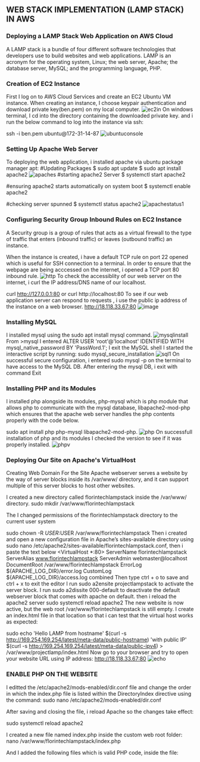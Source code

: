 
## WEB STACK IMPLEMENTATION (LAMP STACK) IN AWS
### Deploying a LAMP Stack Web Application on AWS Cloud
A LAMP stack is a bundle of four different software technologies that developers use to build websites and web applications. LAMP is an acronym for the operating system, Linux; the web server, Apache; the database server, MySQL; and the programming language, PHP.
### Creation of EC2 Instance
First I log on to AWS Cloud Services and create an EC2 Ubuntu VM instance. When creating an instance, I choose keypair authentication and download private key(ben.pem) on my local computer.
![ec2in](https://github.com/Oolabanji/DevOps_Projects/assets/136812420/7666c0bc-7719-4889-8dc7-885ed834ea39)
On windows terminal, I cd into the directory containing the downloaded private key. and i run the below command to log into the instance via ssh:

ssh -i ben.pem ubuntu@172-31-14-87
![ubuntuconsole](https://github.com/Oolabanji/DevOps_Projects/assets/136812420/81d61a07-4a3e-4c34-9755-460166836442)
### Setting Up Apache Web Server
To deploying the web application,  i installed apache via ubuntu package manager apt:
#Updating Packages
$ sudo apt update
$ sudo apt install apache2
![apaches](https://github.com/Oolabanji/DevOps_Projects/assets/136812420/914788bc-c779-4acd-a90f-16b9d86f6c40)
#starting apache2 Server
$ systemctl start apache2

#ensuring apache2 starts automatically on system boot
$ systemctl enable apache2

#checking server spunned
$ systemctl status apache2
![apachestatus1](https://github.com/Oolabanji/DevOps_Projects/assets/136812420/2f4ee343-e6e1-4ac9-9b8a-8a0993eab85d)
### Configuring Security Group Inbound Rules on EC2 Instance
A Security group is a group of rules that acts as a virtual firewall to the type of traffic that enters (inbound traffic) or leaves (outbound traffic) an instance.

When the instance is created, i have a default TCP rule on port 22 opened which is useful for SSH connection to a terminal. In order to ensure that the webpage are being acccessed on the internet, i opened a TCP port 80 inbound rule.
![http](https://github.com/Oolabanji/DevOps_Projects/assets/136812420/6e0e3e25-f26f-40cd-87a4-66b534585944)
To check the accessiblity of our web server on the internet, i curl the IP address/DNS name of our localhost.

curl http://127.0.0.1:80  or curl http://localhost:80
To see if our web application server can respond to requests , i use the public ip address of the instance on a web browser. http://18.118.33.67:80
![image](https://github.com/Oolabanji/DevOps_Projects/assets/136812420/0f689b87-12c3-4dc0-bc60-4cd5bd7c8aa7)
### Installing MySQL
I installed mysql using the sudo apt install mysql command.
![mysqlinstall](https://github.com/Oolabanji/DevOps_Projects/assets/136812420/4c6bfa5c-5f83-4d1e-a37f-005a191b278d)
From >mysql
I entered ALTER USER 'root'@'localhost' IDENTIFIED WITH mysql_native_password BY 'PassWord.1';
I exit the MySQL shell
I started the interactive script by running: sudo mysql_secure_installation
![sql1](https://github.com/Oolabanji/DevOps_Projects/assets/136812420/56a81814-762b-4b7f-ba51-dbd958788b11)
On successful secure configuration, i entered sudo mysql -p on the terminal to have access to the MySQL DB.
After entering the mysql DB, i exit with command Exit
### Installing PHP and its Modules
I installed php alongside its modules, php-mysql which is php module that allows php to communicate with the mysql database, libapache2-mod-php which ensures that the apache web server handles the php contents properly with the code below.

sudo apt install php php-mysql libapache2-mod-php.
![php](https://github.com/Oolabanji/DevOps_Projects/assets/136812420/15076d3a-9f19-41b9-b0bc-f57c3b21fc1b)
On successfull installation of php and its modules I checked the version to see if it was properly installed.
![phpv](https://github.com/Oolabanji/DevOps_Projects/assets/136812420/297c7cc3-c664-4f1a-ae56-600cd81c739f)
### Deploying Our Site on Apache's VirtualHost
Creating Web Domain For the Site
Apache webserver serves a website by the way of server blocks inside its /var/www/ directory, and it can support multiple of this server blocks to host other websites.

I created a new directory called florintechlampstack inside the /var/www/ directory.
sudo mkdir /var/www/florintechlampstack

The I changed permissions of the florintechlampstack directory to the current user system

sudo chown -R $USER:$USER /var/www/florintechlampstack
Then i created and open a new configuration file in Apache’s sites-available directory using sudo nano /etc/apache2/sites-available/florintechlampstack.conf, then i paste the text below
<VirtualHost *:80>
    ServerName florintechlampstack
    ServerAlias www.florintechlampstack
    ServerAdmin webmaster@localhost
    DocumentRoot /var/www/florintechlampstack
    ErrorLog ${APACHE_LOG_DIR}/error.log
    CustomLog ${APACHE_LOG_DIR}/access.log combined
</VirtualHost>
Then type ctrl + o to save and ctrl + x to exit the editor
I run sudo a2ensite projectlampstack to activate the server block.
I run sudo a2dissite 000-default to deactivate the default webserver block that comes with apache on default.
then i reload the apache2 server sudo systemctl reload apache2
The new website is now active, but the web root /var/www/florintechlampstack is still empty. I create an index.html file in that location so that i can test that the virtual host works as expected:

sudo echo 'Hello LAMP from hostname' $(curl -s http://169.254.169.254/latest/meta-data/public-hostname) 'with public IP' $(curl -s http://169.254.169.254/latest/meta-data/public-ipv4) > /var/www/projectlamp/index.html
Now go to your browser and try to open your website URL using IP address:
http://18.118.33.67:80
![echo](https://github.com/Oolabanji/DevOps_Projects/assets/136812420/fb99ae55-93ee-49d4-b32b-1f1845b04d1a)
###  ENABLE PHP ON THE WEBSITE
I editted the /etc/apache2/mods-enabled/dir.conf file and change the order in which the index.php file is listed within the DirectoryIndex directive using the command: sudo nano /etc/apache2/mods-enabled/dir.conf

After saving and closing the file, i reload Apache so the changes take effect:

sudo systemctl reload apache2

I created a new file named index.php inside the custom web root folder:
nano /var/www/florintechlampstack/index.php

And I added the following  files which is valid PHP code, inside the file:

<?php
phpinfo();

Then i saved and close and I refreshed the http://18.118.33.67:80

![phpversion](https://github.com/Oolabanji/DevOps_Projects/assets/136812420/5832838b-5d18-4bf4-968d-212f5228fa63)




